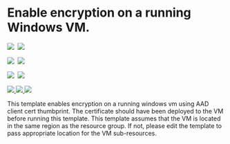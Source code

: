 # Enable encryption on a running Windows VM. 

<IMG SRC="https://azbotstorage.blob.core.windows.net/badges/201-encrypt-running-windows-vm-aad-client-cert/PublicLastTestDate.svg" />&nbsp;
<IMG SRC="https://azbotstorage.blob.core.windows.net/badges/201-encrypt-running-windows-vm-aad-client-cert/PublicDeployment.svg" />&nbsp;

<IMG SRC="https://azbotstorage.blob.core.windows.net/badges/201-encrypt-running-windows-vm-aad-client-cert/FairfaxLastTestDate.svg" />&nbsp;
<IMG SRC="https://azbotstorage.blob.core.windows.net/badges/201-encrypt-running-windows-vm-aad-client-cert/FairfaxDeployment.svg" />&nbsp;

<IMG SRC="https://azbotstorage.blob.core.windows.net/badges/201-encrypt-running-windows-vm-aad-client-cert/BestPracticeResult.svg" />&nbsp;
<IMG SRC="https://azbotstorage.blob.core.windows.net/badges/201-encrypt-running-windows-vm-aad-client-cert/CredScanResult.svg" />&nbsp;

<a href="https://portal.azure.com/#create/Microsoft.Template/uri/https%3A%2F%2Fraw.githubusercontent.com%2Fazure%2Fazure-quickstart-templates%2Fmaster%2F201-encrypt-running-windows-vm-aad-client-cert%2Fazuredeploy.json" target="_blank">
    <img src="http://azuredeploy.net/deploybutton.png"/>
</a>
<a href="https://portal.azure.us/#create/Microsoft.Template/uri/https%3A%2F%2Fraw.githubusercontent.com%2Fazure%2Fazure-quickstart-templates%2Fmaster%2F201-encrypt-running-windows-vm-aad-client-cert%2Fazuredeploy.json" target="_blank">
    <img src="http://azuredeploy.net/AzureGov.png"/>
</a>
<a href="http://armviz.io/#/?load=https%3A%2F%2Fraw.githubusercontent.com%2FAzure%2Fazure-quickstart-templates%2Fmaster%2F201-encrypt-running-windows-vm-aad-client-cert%2Fazuredeploy.json" target="_blank">
    <img src="http://armviz.io/visualizebutton.png"/>
</a>

This template enables encryption on a running windows vm using AAD client cert thumbprint. The certificate should have been deployed to the VM before running this template. This template assumes that the VM is located in the same region as the resource group. If not, please edit the template to pass appropriate location for the VM sub-resources.
